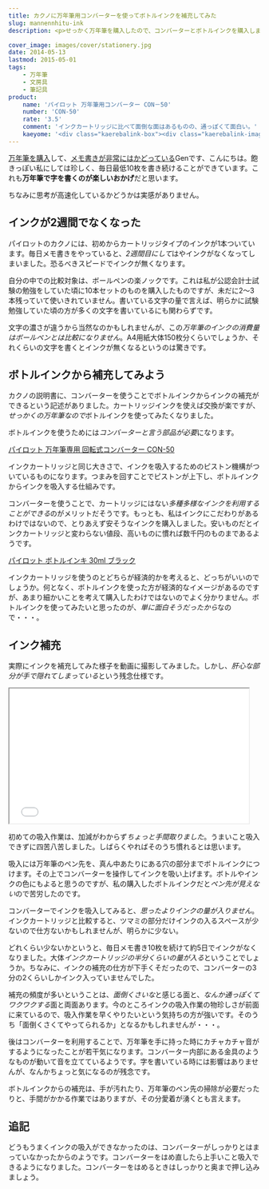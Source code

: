 ```yaml
---
title: カクノに万年筆用コンバーターを使ってボトルインクを補充してみた
slug: mannennhitu-ink
description: <p>せっかく万年筆を購入したので、コンバーターとボトルインクを購入しました。初めてのインク吸入作業は加減がわからず苦労しました。手が汚れたり、インクを補充する手間が多くて面倒くさく感じることもありますが、通っぽい感じが味わえます。</p>

cover_image: images/cover/stationery.jpg
date: 2014-05-13
lastmod: 2015-05-01
tags: 
    - 万年筆
    - 文房具
    - 筆記具
product:
    name: 'パイロット 万年筆用コンバーター CON－50'
    number: 'CON-50'
    rate: '3.5'
    comment: 'インクカートリッジに比べて面倒な面はあるものの、通っぽくて面白い。'
    kaeyome: '<div class="kaerebalink-box"><div class="kaerebalink-image"><a href="http://www.amazon.co.jp/exec/obidos/ASIN/B0016YWJZ8/illusionspace-22/ref=nosim/" rel="nofollow" target="_blank"><img src="http://ecx.images-amazon.com/images/I/21ASgLWiHKL._SL160_.jpg" style="border: none;" /></a></div><div class="kaerebalink-info"><div class="kaerebalink-name"><a href="http://www.amazon.co.jp/exec/obidos/ASIN/B0016YWJZ8/illusionspace-22/ref=nosim/" rel="nofollow" target="_blank">パイロット 万年筆用コンバーター CON－50</a><div class="kaerebalink-powered-date">posted with <a href="http://kaereba.com" rel="nofollow" target="_blank">カエレバ</a></div></div><div class="kaerebalink-detail"> パイロット     </div><div class="kaerebalink-link1"><div class="shoplinkamazon"><a href="http://www.amazon.co.jp/gp/search?keywords=CON%81%7C50&__mk_ja_JP=%83J%83%5E%83J%83i&tag=illusionspace-22" rel="nofollow" target="_blank" title="アマゾン" >Amazonで購入</a></div><div class="shoplinkrakuten"><a href="http://hb.afl.rakuten.co.jp/hgc/0e95387f.f2aef20d.0e953880.25e412bd/?pc=http%3A%2F%2Fsearch.rakuten.co.jp%2Fsearch%2Fmall%2FCON%25EF%25BC%258D50%2F-%2Ff.1-p.1-s.1-sf.0-st.A-v.2%3Fx%3D0%26scid%3Daf_ich_link_urltxt%26m%3Dhttp%3A%2F%2Fm.rakuten.co.jp%2F" rel="nofollow" target="_blank" title="楽天市場" >楽天市場で購入</a></div></div></div><div class="booklink-footer" style="clear: left"></div></div>'
---
```


<p><a href="https://wantit.gcreate.jp/kakuno/" title="パイロットカクノ、これは確かに書くのが楽しくなる筆記具だ">万年筆を購入</a>して、<a href="https://wantit.gcreate.jp/zerosecondthinking/" title="ゼロ秒思考で頭の体操">メモ書きが非常にはかどっている</a>Genです、こんにちは。飽きっぽい私にしては珍しく、毎日最低10枚を書き続けることができています。これも<strong>万年筆で字を書くのが楽しいおかげ</strong>だと思います。</p>
<p>ちなみに思考が高速化しているかどうかは実感がありません。</p>
<h2>インクが2週間でなくなった</h2>
<p>パイロットのカクノには、初めからカートリッジタイプのインクが1本ついています。毎日メモ書きをやっていると、<em>2週間目にして</em>はやインクがなくなってしまいました。恐るべきスピードでインクが無くなります。</p>
<p>自分の中での比較対象は、ボールペンの楽ノックです。これは私が公認会計士試験の勉強をしていた頃に10本セットのものを購入したものですが、未だに2〜3本残っていて使いきれていません。書いている文字の量で言えば、明らかに試験勉強していた頃の方が多くの文字を書いているにも関わらずです。</p>
<p>文字の濃さが違うから当然なのかもしれませんが、この<em>万年筆のインクの消費量はボールペンとは比較になりません</em>。A4用紙大体150枚分くらいでしょうか、それくらいの文字を書くとインクが無くなるというのは驚きです。</p>
<h2>ボトルインクから補充してみよう</h2>
<p>カクノの説明書に、コンバーターを使うことでボトルインクからインクの補充ができるという記述がありました。カートリッジインクを使えば交換が楽ですが、<em>せっかくの万年筆なので</em>ボトルインクを使ってみたくなりました。</p>
<p>ボトルインクを使うためには<em>コンバーターと言う部品が必要</em>になります。</p>
<div data-role="amazonjs" data-asin="B0018HGKNU" data-locale="JP" data-tmpl="" data-img-size="" class="asin_B0018HGKNU_JP_ amazonjs_item"><div class="amazonjs_indicator"><span class="amazonjs_indicator_img"></span><a class="amazonjs_indicator_title" href="#">パイロット 万年筆専用 回転式コンバーター CON-50</a><span class="amazonjs_indicator_footer"></span></div></div>
<p>インクカートリッジと同じ大きさで、インクを吸入するためのピストン機構がついているものになります。つまみを回すことでピストンが上下し、ボトルインクからインクを吸入する仕組みです。</p>
<p>コンバーターを使うことで、カートリッジにはない<em>多種多様なインクを利用することができる</em>のがメリットだそうです。もっとも、私はインクにこだわりがあるわけではないので、とりあえず安そうなインクを購入しました。安いものだとインクカートリッジと変わらない値段、高いものに慣れば数千円のものまであるようです。</p>
<div data-role="amazonjs" data-asin="B001MTA990" data-locale="JP" data-tmpl="" data-img-size="" class="asin_B001MTA990_JP_ amazonjs_item"><div class="amazonjs_indicator"><span class="amazonjs_indicator_img"></span><a class="amazonjs_indicator_title" href="#">パイロット ボトルインキ 30ml ブラック</a><span class="amazonjs_indicator_footer"></span></div></div>
<p>インクカートリッジを使うのとどちらが経済的かを考えると、どっちがいいのでしょうか。何となく、ボトルインクを使った方が経済的なイメージがあるのですが、あまり細かいことを考えて購入したわけではないのでよく分かりません。ボトルインクを使ってみたいと思ったのが、<em>単に面白そうだったから</em>なので・・・。</p>
<h2>インク補充</h2>
<p>実際にインクを補充してみた様子を動画に撮影してみました。しかし、<em>肝心な部分が手で隠れてしまっている</em>という残念仕様です。</p>
<p><iframe width="480" height="270" src="//www.youtube.com/embed/JAIDgPL_mqM" allowfullscreen></iframe></p>
<p>初めての吸入作業は、加減がわからず<em>ちょっと手間取りました</em>。うまいこと吸入できずに四苦八苦しました。しばらくやればそのうち慣れるとは思います。</p>
<p>吸入には万年筆のペン先を、真ん中あたりにある穴の部分までボトルインクにつけます。その上でコンバーターを操作してインクを吸い上げます。ボトルやインクの色にもよると思うのですが、私の購入したボトルインクだと<em>ペン先が見えない</em>ので苦労したのです。</p>
<p>コンバーターでインクを吸入してみると、<em>思ったよりインクの量が入りません</em>。インクカートリッジと比較すると、ツマミの部分だけインクの入るスペースが少ないので仕方ないかもしれませんが、明らかに少ない。</p>
<p>どれくらい少ないかというと、毎日メモ書き10枚を続けて約5日でインクがなくなりました。大体<em>インクカートリッジの半分くらいの量が入る</em>ということでしょうか。ちなみに、インクの補充の仕方が下手くそだったので、コンバーターの3分の2くらいしかインク入っていませんでした。</p>
<p>補充の頻度が多いということは、<em>面倒くさいな</em>と感じる面と、<em>なんか通っぽくてワクワクする</em>面と両面あります。今のところインクの吸入作業の物珍しさが前面に来ているので、吸入作業を早くやりたいという気持ちの方が強いです。そのうち「面倒くさくてやってられるか」となるかもしれませんが・・・。</p>
<p>後はコンバーターを利用することで、万年筆を手に持った時にカチャカチャ音がするようになったことが若干気になります。コンバーター内部にある金具のようなものが動いて音を立てているようです。字を書いている時には影響はありませんが、なんかちょっと気になるのが残念です。</p>
<p>ボトルインクからの補充は、手が汚れたり、万年筆のペン先の掃除が必要だったりと、手間がかかる作業ではありますが、その分愛着が湧くとも言えます。</p>
<h2 title="追記">追記</h2>
<p>どうもうまくインクの吸入ができなかったのは、コンバーターがしっかりとはまっていなかったからのようです。コンバーターをはめ直したら上手いこと吸入できるようになりました。コンバーターをはめるときはしっかりと奥まで押し込みましょう。</p>

  